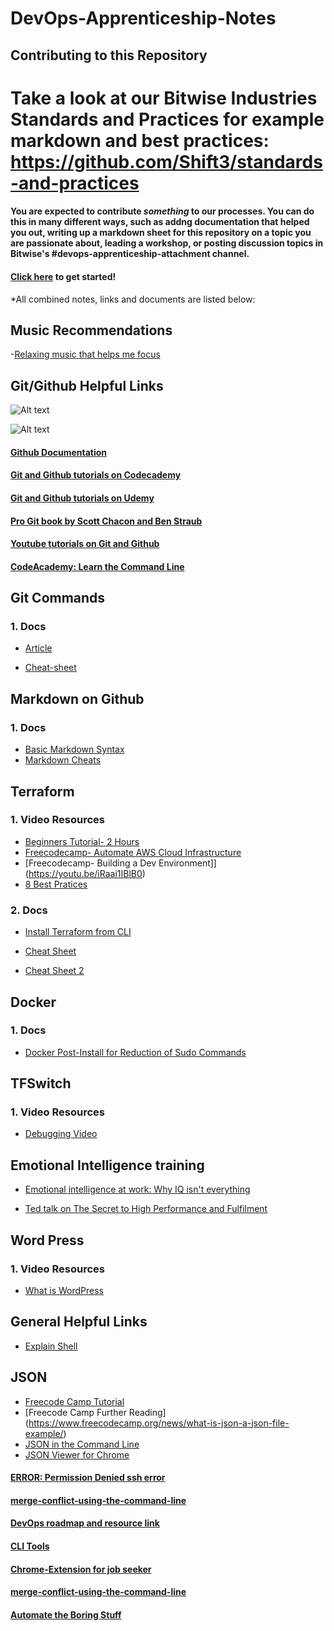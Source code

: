 # DevOps-Apprenticeship-Notes

## Contributing to this Repository

# Take a look at our Bitwise Industries Standards and Practices for example markdown and best practices: https://github.com/Shift3/standards-and-practices

#### You are expected to contribute _something_ to our processes. You can do this in many different ways, such as addng documentation that helped you out, writing up a markdown sheet for this repository on a topic you are passionate about, leading a workshop, or posting discussion topics in Bitwise's #devops-apprenticeship-attachment channel.




#### [Click here](https://docs.github.com/en/get-started/quickstart/contributing-to-projects) to get started!

*All combined notes, links and documents are listed below:

## Music Recommendations
-[Relaxing music that helps me focus](https://www.youtube.com/watch?v=jfKfPfyJRdk)

## Git/Github Helpful Links

![Alt text](https://i.imgur.com/Q5EKfNY.jpg)

![Alt text](https://i.imgur.com/bh8rIQq.jpg)


#### [Github Documentation](https://docs.github.com/en/github)

#### [Git and Github tutorials on Codecademy](https://www.codecademy.com/learn/learn-git)

#### [Git and Github tutorials on Udemy](https://www.udemy.com/topic/git/)

#### [Pro Git book by Scott Chacon and Ben Straub](https://git-scm.com/book/en/v2)

#### [Youtube tutorials on Git and Github](https://www.youtube.com/results?search_query=git+github+tutorial.)

#### [CodeAcademy: Learn the Command Line](https://www.codecademy.com/learn/learn-the-command-line)

## Git Commands

### 1. Docs
- [Article](https://dzone.com/articles/top-20-git-commands-with-examples)

- [Cheat-sheet](https://phoenixnap.com/kb/wp-content/uploads/2021/11/git-commands-cheat-sheet-by-pnap-v2.pdf)

## Markdown on Github

### 1. Docs
- [Basic Markdown Syntax](https://docs.github.com/en/get-started/writing-on-github/getting-started-with-writing-and-formatting-on-github/basic-writing-and-formatting-syntax)
- [Markdown Cheats](https://github.com/adam-p/markdown-here/wiki/Markdown-Cheatsheet#videos)

##  Terraform 

### 1. Video Resources
- [Beginners Tutorial- 2 Hours](https://www.youtube.com/watch?v=YcJ9IeukJL8)
- [Freecodecamp- Automate AWS Cloud Infrastructure](https://www.youtube.com/watch?v=SLB_c_ayRMo)
- [Freecodecamp- Building a Dev Environment]](https://youtu.be/iRaai1IBlB0)
- [8 Best Pratices](https://www.youtube.com/watch?v=gxPykhPxRW0)
### 2. Docs
- [Install Terraform from CLI](https://developer.hashicorp.com/terraform/tutorials/aws-get-started/install-cli)
- [Cheat Sheet](https://spacelift.io/blog/terraform-commands-cheat-sheet)

- [Cheat Sheet 2](https://k21academy.com/terraform-iac/terraform-cheat-sheet/)

## Docker 

### 1. Docs
- [Docker Post-Install for Reduction of Sudo Commands](https://docs.docker.com/engine/install/linux-postinstall/)

## TFSwitch

### 1. Video Resources
- [Debugging Video](https://drive.google.com/file/d/14xNJzpCajLEVzcGL5h3twfIyD-hRhkGc/view?usp=sharing)

## Emotional Intelligence training

- [Emotional intelligence at work: Why IQ isn't everything](https://youtu.be/7ngIFlmRRPQ)

- [Ted talk on The Secret to High Performance and Fulfilment](https://youtu.be/HTfYv3IEOqM) 

## Word Press

### 1. Video Resources
- [What is WordPress](https://www.youtube.com/watch?v=c7kxhwxific)

## General Helpful Links 
- [Explain Shell](https://explainshell.com/)
  

## JSON 
- [Freecode Camp Tutorial](https://www.youtube.com/watch?v=GpOO5iKzOmY)
- [Freecode Camp Further Reading] (https://www.freecodecamp.org/news/what-is-json-a-json-file-example/)
- [JSON in the Command Line](https://linuxhint.com/validate-json-files-from-command-line-linux/)
- [JSON Viewer for Chrome](https://chrome.google.com/webstore/detail/json-viewer/gbmdgpbipfallnflgajpaliibnhdgobh)

#### [ERROR: Permission Denied ssh error](https://docs.github.com/en/authentication/troubleshooting-ssh/error-permission-denied-publickey)

#### [merge-conflict-using-the-command-line](https://docs.github.com/en/pull-requests/collaborating-with-pull-requests/addressing-merge-conflicts/resolving-a-merge-conflict-using-the-command-line) 

#### [DevOps roadmap and resource link](https://github.com/annfelix/DEVOPS-WORLD)

#### [CLI Tools](https://dev.to/lissy93/cli-tools-you-cant-live-without-57f6)

#### [Chrome-Extension for job seeker](https://www.formpl.us/blog/job-chrome-extensions#:~:text=Formplus%20is%20a%20great%20tool,your%20responses%20for%20later%20use)

#### [merge-conflict-using-the-command-line](https://docs.github.com/en/pull-requests/collaborating-with-pull-requests/addressing-merge-conflicts/resolving-a-merge-conflict-using-the-command-line) 

#### [Automate the Boring Stuff](https://automatetheboringstuff.com/)

